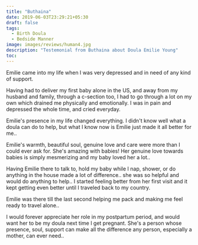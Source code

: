```yaml
---
title: "Buthaina"
date: 2019-06-03T23:29:21+05:30
draft: false
tags:
  - Birth Doula
  - Bedside Manner
image: images/reviews/human4.jpg
description: "Testemonial from Buthaina about Doula Emilie Young"
toc:
---
```


Emilie came into my life when I was very depressed and in need of any kind of support.

Having had to deliver my first baby alone in the US, and away from my husband and family, through a c-section too, I had to go through a lot on my own which drained me physically and emotionally. I was in pain and depressed the whole time, and cried everyday.

Emilie's presence in my life changed everything. I didn't know well what a doula can do to help, but what I know now is Emilie just made it all better for me..

Emilie's warmth, beautiful soul, genuine love and care were more than I could ever ask for. She's amazing with babies! Her genuine love towards babies is simply mesmerizing and my baby loved her a lot..

Having Emilie there to talk to, hold my baby while I nap, shower, or do anything in the house made a lot of difference.. she was so helpful and would do anything to help.. I started feeling better from her first visit and it kept getting even better until I traveled back to my country.

Emilie was there till the last second helping me pack and making me feel ready to travel alone..

I would forever appreciate her role in my postpartum period, and would want her to be my doula next time I get pregnant. She's a person whose presence, soul, support can make all the difference any person, especially a mother, can ever need..